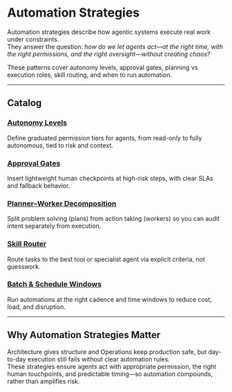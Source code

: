 # Automation Strategies

Automation strategies describe how agentic systems execute real work under constraints.  
They answer the question: *how do we let agents act—at the right time, with the right permissions, and the right oversight—without creating chaos?*

These patterns cover autonomy levels, approval gates, planning vs execution roles, skill routing, and when to run automation.

---

## Catalog

### [Autonomy Levels](../patterns/automation-strategies/autonomy-levels/)  
Define graduated permission tiers for agents, from read-only to fully autonomous, tied to risk and context.

### [Approval Gates](../patterns/automation-strategies/approval-gates/)  
Insert lightweight human checkpoints at high-risk steps, with clear SLAs and fallback behavior.

### [Planner–Worker Decomposition](../patterns/automation-strategies/planner-worker-decomposition/)  
Split problem solving (plans) from action taking (workers) so you can audit intent separately from execution.

### [Skill Router](../patterns/automation-strategies/skill-router/)  
Route tasks to the best tool or specialist agent via explicit criteria, not guesswork.

### [Batch & Schedule Windows](../patterns/automation-strategies/batch-and-schedule-windows/)  
Run automations at the right cadence and time windows to reduce cost, load, and disruption.

---

## Why Automation Strategies Matter

Architecture gives structure and Operations keep production safe, but day-to-day execution still fails without clear automation rules.  
These strategies ensure agents act with appropriate permission, the right human touchpoints, and predictable timing—so automation compounds, rather than amplifies risk.
